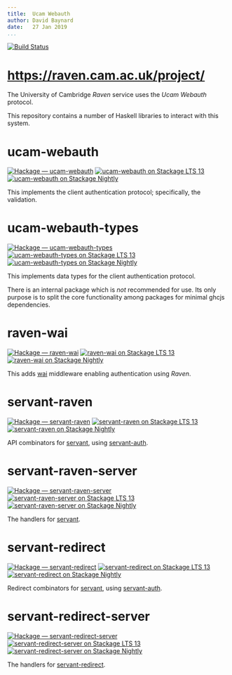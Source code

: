 ```yaml
---
title:  Ucam Webauth  
author: David Baynard  
date:   27 Jan 2019  
...
```


[![Build Status](https://travis-ci.com/dbaynard/UcamWebauth.svg?branch=develop)](https://travis-ci.com/dbaynard/UcamWebauth)

# <https://raven.cam.ac.uk/project/>

The University of Cambridge _Raven_ service uses the _Ucam Webauth_ protocol.

This repository contains a number of Haskell libraries to interact with this system.

# ucam-webauth

[![Hackage — ucam-webauth](https://img.shields.io/hackage/v/ucam-webauth.svg?style=flat)](https://hackage.haskell.org/package/ucam-webauth)
[![ucam-webauth on Stackage LTS 13](http://stackage.org/package/ucam-webauth/badge/lts-13)](http://stackage.org/lts-13/package/ucam-webauth)
[![ucam-webauth on Stackage Nightly](http://stackage.org/package/ucam-webauth/badge/nightly)](http://stackage.org/nightly/package/ucam-webauth)

This implements the client authentication protocol; specifically, the validation.

# ucam-webauth-types

[![Hackage — ucam-webauth-types](https://img.shields.io/hackage/v/ucam-webauth-types.svg?style=flat)](https://hackage.haskell.org/package/ucam-webauth-types)
[![ucam-webauth-types on Stackage LTS 13](http://stackage.org/package/ucam-webauth-types/badge/lts-13)](http://stackage.org/lts-13/package/ucam-webauth-types)
[![ucam-webauth-types on Stackage Nightly](http://stackage.org/package/ucam-webauth-types/badge/nightly)](http://stackage.org/nightly/package/ucam-webauth-types)

This implements data types for the client authentication protocol.

There is an internal package which is *not* recommended for use.
Its only purpose is to split the core functionality among packages for minimal ghcjs dependencies.

# raven-wai

[![Hackage — raven-wai](https://img.shields.io/hackage/v/raven-wai.svg?style=flat)](https://hackage.haskell.org/package/raven-wai)
[![raven-wai on Stackage LTS 13](http://stackage.org/package/raven-wai/badge/lts-13)](http://stackage.org/lts-13/package/raven-wai)
[![raven-wai on Stackage Nightly](http://stackage.org/package/raven-wai/badge/nightly)](http://stackage.org/nightly/package/raven-wai)

This adds [wai](//hackage.haskell.org/package/wai) middleware enabling authentication using _Raven_.

# servant-raven

[![Hackage — servant-raven](https://img.shields.io/hackage/v/servant-raven.svg?style=flat)](https://hackage.haskell.org/package/servant-raven)
[![servant-raven on Stackage LTS 13](http://stackage.org/package/servant-raven/badge/lts-13)](http://stackage.org/lts-13/package/servant-raven)
[![servant-raven on Stackage Nightly](http://stackage.org/package/servant-raven/badge/nightly)](http://stackage.org/nightly/package/servant-raven)

API combinators for [servant](//hackage.haskell.org/package/servant), using [servant-auth](//hackage.haskell.org/package/servant-auth).

# servant-raven-server

[![Hackage — servant-raven-server](https://img.shields.io/hackage/v/servant-raven-server.svg?style=flat)](https://hackage.haskell.org/package/servant-raven-server)
[![servant-raven-server on Stackage LTS 13](http://stackage.org/package/servant-raven-server/badge/lts-13)](http://stackage.org/lts-13/package/servant-raven-server)
[![servant-raven-server on Stackage Nightly](http://stackage.org/package/servant-raven-server/badge/nightly)](http://stackage.org/nightly/package/servant-raven-server)

The handlers for [servant](//hackage.haskell.org/package/servant).

# servant-redirect

[![Hackage — servant-redirect](https://img.shields.io/hackage/v/servant-redirect.svg?style=flat)](https://hackage.haskell.org/package/servant-redirect)
[![servant-redirect on Stackage LTS 13](http://stackage.org/package/servant-redirect/badge/lts-13)](http://stackage.org/lts-13/package/servant-redirect)
[![servant-redirect on Stackage Nightly](http://stackage.org/package/servant-redirect/badge/nightly)](http://stackage.org/nightly/package/servant-redirect)

Redirect combinators for [servant](//hackage.haskell.org/package/servant), using [servant-auth](//hackage.haskell.org/package/servant-auth).

# servant-redirect-server

[![Hackage — servant-redirect-server](https://img.shields.io/hackage/v/servant-redirect-server.svg?style=flat)](https://hackage.haskell.org/package/servant-redirect-server)
[![servant-redirect-server on Stackage LTS 13](http://stackage.org/package/servant-redirect-server/badge/lts-13)](http://stackage.org/lts-13/package/servant-redirect-server)
[![servant-redirect-server on Stackage Nightly](http://stackage.org/package/servant-redirect-server/badge/nightly)](http://stackage.org/nightly/package/servant-redirect-server)

The handlers for [servant-redirect](//hackage.haskell.org/package/servant-redirect).
